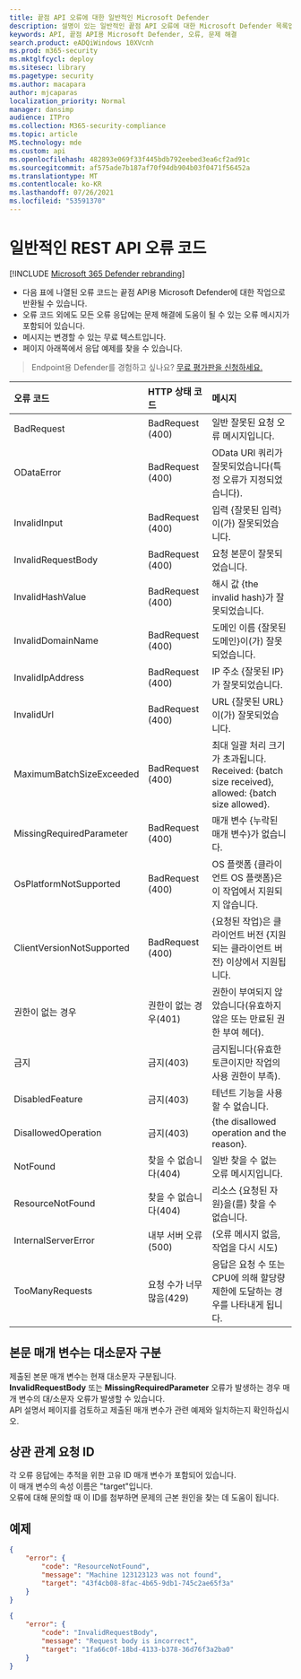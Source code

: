 ```yaml
---
title: 끝점 API 오류에 대한 일반적인 Microsoft Defender
description: 설명이 있는 일반적인 끝점 API 오류에 대한 Microsoft Defender 목록입니다.
keywords: API, 끝점 API용 Microsoft Defender, 오류, 문제 해결
search.product: eADQiWindows 10XVcnh
ms.prod: m365-security
ms.mktglfcycl: deploy
ms.sitesec: library
ms.pagetype: security
ms.author: macapara
author: mjcaparas
localization_priority: Normal
manager: dansimp
audience: ITPro
ms.collection: M365-security-compliance
ms.topic: article
MS.technology: mde
ms.custom: api
ms.openlocfilehash: 482893e069f33f445bdb792eebed3ea6cf2ad91c
ms.sourcegitcommit: af575ade7b187af70f94db904b03f0471f56452a
ms.translationtype: MT
ms.contentlocale: ko-KR
ms.lasthandoff: 07/26/2021
ms.locfileid: "53591370"
---
```

# <a name="common-rest-api-error-codes"></a>일반적인 REST API 오류 코드

[!INCLUDE [Microsoft 365 Defender rebranding](../../includes/microsoft-defender.md)]


* 다음 표에 나열된 오류 코드는 끝점 API용 Microsoft Defender에 대한 작업으로 반환될 수 있습니다.
* 오류 코드 외에도 모든 오류 응답에는 문제 해결에 도움이 될 수 있는 오류 메시지가 포함되어 있습니다.
* 메시지는 변경할 수 있는 무료 텍스트입니다.
* 페이지 아래쪽에서 응답 예제를 찾을 수 있습니다.

> Endpoint용 Defender를 경험하고 싶나요? [무료 평가판을 신청하세요.](https://www.microsoft.com/microsoft-365/windows/microsoft-defender-atp?ocid=docs-wdatp-assignaccess-abovefoldlink)

오류 코드 |HTTP 상태 코드 |메시지 
:---|:---|:---
BadRequest | BadRequest (400) | 일반 잘못된 요청 오류 메시지입니다.
ODataError | BadRequest (400) | OData URI 쿼리가 잘못되었습니다(특정 오류가 지정되었습니다).
InvalidInput | BadRequest (400) | 입력 {잘못된 입력}이(가) 잘못되었습니다.
InvalidRequestBody | BadRequest (400) | 요청 본문이 잘못되었습니다.
InvalidHashValue | BadRequest (400) | 해시 값 {the invalid hash}가 잘못되었습니다.
InvalidDomainName | BadRequest (400) | 도메인 이름 {잘못된 도메인}이(가) 잘못되었습니다.
InvalidIpAddress | BadRequest (400) | IP 주소 {잘못된 IP}가 잘못되었습니다.
InvalidUrl | BadRequest (400) | URL {잘못된 URL}이(가) 잘못되었습니다.
MaximumBatchSizeExceeded | BadRequest (400) | 최대 일괄 처리 크기가 초과됩니다. Received: {batch size received}, allowed: {batch size allowed}.
MissingRequiredParameter | BadRequest (400) | 매개 변수 {누락된 매개 변수}가 없습니다.
OsPlatformNotSupported | BadRequest (400) | OS 플랫폼 {클라이언트 OS 플랫폼}은 이 작업에서 지원되지 않습니다.
ClientVersionNotSupported | BadRequest (400) | {요청된 작업}은 클라이언트 버전 {지원되는 클라이언트 버전} 이상에서 지원됩니다.
권한이 없는 경우 | 권한이 없는 경우(401) | 권한이 부여되지 않았습니다(유효하지 않은 또는 만료된 권한 부여 헤더).
금지 | 금지(403) | 금지됩니다(유효한 토큰이지만 작업의 사용 권한이 부족).
DisabledFeature | 금지(403) | 테넌트 기능을 사용할 수 없습니다.
DisallowedOperation | 금지(403) | {the disallowed operation and the reason}.
NotFound | 찾을 수 없습니다(404) | 일반 찾을 수 없는 오류 메시지입니다.
ResourceNotFound | 찾을 수 없습니다(404) | 리소스 {요청된 자원}을(를) 찾을 수 없습니다.
InternalServerError | 내부 서버 오류(500) | (오류 메시지 없음, 작업을 다시 시도)
TooManyRequests | 요청 수가 너무 많음(429) | 응답은 요청 수 또는 CPU에 의해 할당량 제한에 도달하는 경우를 나타내게 됩니다.

## <a name="body-parameters-are-case-sensitive"></a>본문 매개 변수는 대소문자 구분

제출된 본문 매개 변수는 현재 대소문자 구분됩니다.
<br>**InvalidRequestBody** 또는 **MissingRequiredParameter** 오류가 발생하는 경우 매개 변수의 대/소문자 오류가 발생할 수 있습니다.
<br>API 설명서 페이지를 검토하고 제출된 매개 변수가 관련 예제와 일치하는지 확인하십시오.

## <a name="correlation-request-id"></a>상관 관계 요청 ID

각 오류 응답에는 추적을 위한 고유 ID 매개 변수가 포함되어 있습니다.
<br>이 매개 변수의 속성 이름은 "target"입니다.
<br>오류에 대해 문의할 때 이 ID를 첨부하면 문제의 근본 원인을 찾는 데 도움이 됩니다.

## <a name="examples"></a>예제

```json
{
    "error": {
        "code": "ResourceNotFound",
        "message": "Machine 123123123 was not found",
        "target": "43f4cb08-8fac-4b65-9db1-745c2ae65f3a"
    }
}
```


```json
{
    "error": {
        "code": "InvalidRequestBody",
        "message": "Request body is incorrect",
        "target": "1fa66c0f-18bd-4133-b378-36d76f3a2ba0"
    }
}
```
